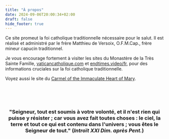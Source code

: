 ```yaml
---
title: "À propos"
date: 2024-09-06T20:00:34+02:00
draft: false
hide_footer: true
---
```


Ce site promeut la foi catholique traditionnelle nécessaire pour le salut. Il est réalisé et administré par le frère Matthieu de Versoix, O.F.M.Cap., frère mineur capucin traditionnel.

Je vous encourage fortement à visiter les sites du Monastère de la Très Sainte Famille, [vaticancatholique.com](https://vaticancatholique.com) et [endtimes.video/fr](https://endtimes.video/fr), pour des informations cruciales sur la foi catholique traditionnelle.
 
Voyez aussi le site du [Carmel of the Immaculate Heart of Mary](https://www.truecatholiccarmel.com).


<br>
<br>
<br>
<h3 style="text-align: center;">"Seigneur, tout est soumis à votre volonté, et il n'est rien qui puisse y résister ; car vous avez fait toutes choses : le ciel, la terre et tout ce qui est contenu dans l'univers ; vous êtes le Seigneur de tout." (<em>Introït XXI Dim. après Pent.</em>)</h3>


